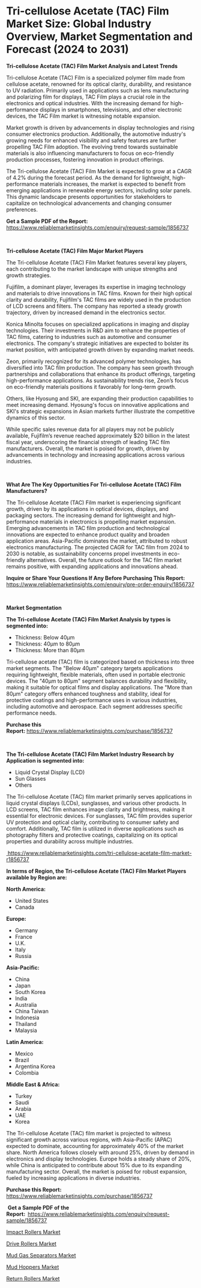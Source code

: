 <p><h1>Tri-cellulose Acetate (TAC) Film Market Size: Global Industry Overview, Market Segmentation and Forecast (2024 to 2031)</h1></p><p><strong>Tri-cellulose Acetate (TAC) Film Market Analysis and Latest Trends</strong></p>
<p><p>Tri-cellulose Acetate (TAC) Film is a specialized polymer film made from cellulose acetate, renowned for its optical clarity, durability, and resistance to UV radiation. Primarily used in applications such as lens manufacturing and polarizing film for displays, TAC Film plays a crucial role in the electronics and optical industries. With the increasing demand for high-performance displays in smartphones, televisions, and other electronic devices, the TAC Film market is witnessing notable expansion.</p><p>Market growth is driven by advancements in display technologies and rising consumer electronics production. Additionally, the automotive industry's growing needs for enhanced visibility and safety features are further propelling TAC Film adoption. The evolving trend towards sustainable materials is also influencing manufacturers to focus on eco-friendly production processes, fostering innovation in product offerings.</p><p>The Tri-cellulose Acetate (TAC) Film Market is expected to grow at a CAGR of 4.2% during the forecast period. As the demand for lightweight, high-performance materials increases, the market is expected to benefit from emerging applications in renewable energy sectors, including solar panels. This dynamic landscape presents opportunities for stakeholders to capitalize on technological advancements and changing consumer preferences.</p></p>
<p><strong>Get a Sample PDF of the Report:&nbsp;</strong> <a href="https://www.reliablemarketinsights.com/enquiry/request-sample/1856737?utm_campaign=1570&utm_medium=2&utm_source=Github&utm_content=ia&utm_term=20102024&utm_id=tri-cellulose-acetate-tac-film">https://www.reliablemarketinsights.com/enquiry/request-sample/1856737</a></p>
<p>&nbsp;</p>
<p><strong>Tri-cellulose Acetate (TAC) Film Major Market Players</strong></p>
<p><p>The Tri-cellulose Acetate (TAC) Film Market features several key players, each contributing to the market landscape with unique strengths and growth strategies. </p><p>Fujifilm, a dominant player, leverages its expertise in imaging technology and materials to drive innovations in TAC films. Known for their high optical clarity and durability, Fujifilm's TAC films are widely used in the production of LCD screens and filters. The company has reported a steady growth trajectory, driven by increased demand in the electronics sector.</p><p>Konica Minolta focuses on specialized applications in imaging and display technologies. Their investments in R&D aim to enhance the properties of TAC films, catering to industries such as automotive and consumer electronics. The company's strategic initiatives are expected to bolster its market position, with anticipated growth driven by expanding market needs.</p><p>Zeon, primarily recognized for its advanced polymer technologies, has diversified into TAC film production. The company has seen growth through partnerships and collaborations that enhance its product offerings, targeting high-performance applications. As sustainability trends rise, Zeon’s focus on eco-friendly materials positions it favorably for long-term growth.</p><p>Others, like Hyosung and SKI, are expanding their production capabilities to meet increasing demand. Hyosung's focus on innovative applications and SKI's strategic expansions in Asian markets further illustrate the competitive dynamics of this sector. </p><p>While specific sales revenue data for all players may not be publicly available, Fujifilm’s revenue reached approximately $20 billion in the latest fiscal year, underscoring the financial strength of leading TAC film manufacturers. Overall, the market is poised for growth, driven by advancements in technology and increasing applications across various industries.</p></p>
<p>&nbsp;</p>
<p><strong>What Are The Key Opportunities For Tri-cellulose Acetate (TAC) Film Manufacturers?</strong></p>
<p><p>The Tri-cellulose Acetate (TAC) Film market is experiencing significant growth, driven by its applications in optical devices, displays, and packaging sectors. The increasing demand for lightweight and high-performance materials in electronics is propelling market expansion. Emerging advancements in TAC film production and technological innovations are expected to enhance product quality and broaden application areas. Asia-Pacific dominates the market, attributed to robust electronics manufacturing. The projected CAGR for TAC film from 2024 to 2030 is notable, as sustainability concerns propel investments in eco-friendly alternatives. Overall, the future outlook for the TAC film market remains positive, with expanding applications and innovations ahead.</p></p>
<p><strong>Inquire or Share Your Questions If Any Before Purchasing This Report:</strong> <a href="https://www.reliablemarketinsights.com/enquiry/pre-order-enquiry/1856737?utm_campaign=1570&utm_medium=2&utm_source=Github&utm_content=ia&utm_term=20102024&utm_id=tri-cellulose-acetate-tac-film">https://www.reliablemarketinsights.com/enquiry/pre-order-enquiry/1856737</a></p>
<p>&nbsp;</p>
<p><strong>Market Segmentation</strong></p>
<p><strong>The Tri-cellulose Acetate (TAC) Film Market Analysis by types is segmented into:</strong></p>
<p><ul><li>Thickness: Below 40μm</li><li>Thickness: 40μm to 80μm</li><li>Thickness: More than 80μm</li></ul></p>
<p><p>Tri-cellulose acetate (TAC) film is categorized based on thickness into three market segments. The "Below 40μm" category targets applications requiring lightweight, flexible materials, often used in portable electronic devices. The "40μm to 80μm" segment balances durability and flexibility, making it suitable for optical films and display applications. The "More than 80μm" category offers enhanced toughness and stability, ideal for protective coatings and high-performance uses in various industries, including automotive and aerospace. Each segment addresses specific performance needs.</p></p>
<p><strong>Purchase this Report:&nbsp;</strong><a href="https://www.reliablemarketinsights.com/purchase/1856737?utm_campaign=1570&utm_medium=2&utm_source=Github&utm_content=ia&utm_term=20102024&utm_id=tri-cellulose-acetate-tac-film">https://www.reliablemarketinsights.com/purchase/1856737</a></p>
<p>&nbsp;</p>
<p><strong>The Tri-cellulose Acetate (TAC) Film Market Industry Research by Application is segmented into:</strong></p>
<p><ul><li>Liquid Crystal Display (LCD)</li><li>Sun Glasses</li><li>Others</li></ul></p>
<p><p>The Tri-cellulose Acetate (TAC) film market primarily serves applications in liquid crystal displays (LCDs), sunglasses, and various other products. In LCD screens, TAC film enhances image clarity and brightness, making it essential for electronic devices. For sunglasses, TAC film provides superior UV protection and optical clarity, contributing to consumer safety and comfort. Additionally, TAC film is utilized in diverse applications such as photography filters and protective coatings, capitalizing on its optical properties and durability across multiple industries.</p></p>
<p><a href="https://www.reliablemarketinsights.com/tri-cellulose-acetate-film-market-r1856737?utm_campaign=1570&utm_medium=2&utm_source=Github&utm_content=ia&utm_term=20102024&utm_id=tri-cellulose-acetate-tac-film">&nbsp;https://www.reliablemarketinsights.com/tri-cellulose-acetate-film-market-r1856737</a></p>
<p><strong>In terms of Region, the Tri-cellulose Acetate (TAC) Film Market Players available by Region are:</strong></p>
<p>
    <p> <strong> North America: </strong>
        <ul>
            <li>United States</li>
            <li>Canada</li>
        </ul>
        </p> 
    <p> <strong> Europe: </strong>
        <ul>
            <li>Germany</li>
            <li>France</li>
            <li>U.K.</li>
            <li>Italy</li>
            <li>Russia</li>
        </ul>
        </p> 
    <p> <strong> Asia-Pacific: </strong>
        <ul>
            <li>China</li>
            <li>Japan</li>
            <li>South Korea</li>
            <li>India</li>
            <li>Australia</li>
            <li>China Taiwan</li>
            <li>Indonesia</li>
            <li>Thailand</li>
            <li>Malaysia</li>
        </ul>
        </p> 
    <p> <strong> Latin America: </strong>
        <ul>
            <li>Mexico</li>
            <li>Brazil</li>
            <li>Argentina Korea</li>
            <li>Colombia</li>
        </ul>
        </p> 
    <p> <strong> Middle East & Africa: </strong>
        <ul>
            <li>Turkey</li>
            <li>Saudi</li>
            <li>Arabia</li>
            <li>UAE</li>
            <li>Korea</li>
        </ul>
    </p>
    </p>
<p><p>The Tri-cellulose Acetate (TAC) film market is projected to witness significant growth across various regions, with Asia-Pacific (APAC) expected to dominate, accounting for approximately 40% of the market share. North America follows closely with around 25%, driven by demand in electronics and display technologies. Europe holds a steady share of 20%, while China is anticipated to contribute about 15% due to its expanding manufacturing sector. Overall, the market is poised for robust expansion, fueled by increasing applications in diverse industries.</p></p>
<p><strong>Purchase this Report: </strong><a href="https://www.reliablemarketinsights.com/purchase/1856737?utm_campaign=1570&utm_medium=2&utm_source=Github&utm_content=ia&utm_term=20102024&utm_id=tri-cellulose-acetate-tac-film">https://www.reliablemarketinsights.com/purchase/1856737</a></p>
<p>&nbsp;<strong>Get a Sample PDF of the Report:&nbsp;&nbsp;</strong><a href="https://www.reliablemarketinsights.com/enquiry/request-sample/1856737?utm_campaign=1570&utm_medium=2&utm_source=Github&utm_content=ia&utm_term=20102024&utm_id=tri-cellulose-acetate-tac-film">https://www.reliablemarketinsights.com/enquiry/request-sample/1856737</a></p>
<p><strong></strong></p>
<p><p><a href="https://www.linkedin.com/pulse/impact-rollers-market-industry-landscape-growth-trajectories-snire?utm_campaign=1570&utm_medium=2&utm_source=Github&utm_content=ia&utm_term=20102024&utm_id=tri-cellulose-acetate-tac-film">Impact Rollers Market</a></p><p><a href="https://www.linkedin.com/pulse/market-dynamics-future-trends-global-drive-rollers-sector-forecasted-okcae?utm_campaign=1570&utm_medium=2&utm_source=Github&utm_content=ia&utm_term=20102024&utm_id=tri-cellulose-acetate-tac-film">Drive Rollers Market</a></p><p><a href="https://www.linkedin.com/pulse/future-ready-strategic-insights-global-mud-gas-separators-kqawe?utm_campaign=1570&utm_medium=2&utm_source=Github&utm_content=ia&utm_term=20102024&utm_id=tri-cellulose-acetate-tac-film">Mud Gas Separators Market</a></p><p><a href="https://www.linkedin.com/pulse/global-mud-hoppers-market-opportunities-forecast-period-from-qtqje?utm_campaign=1570&utm_medium=2&utm_source=Github&utm_content=ia&utm_term=20102024&utm_id=tri-cellulose-acetate-tac-film">Mud Hoppers Market</a></p><p><a href="https://www.linkedin.com/pulse/return-rollers-market-opportunities-emerging-global-trends-f66ie?utm_campaign=1570&utm_medium=2&utm_source=Github&utm_content=ia&utm_term=20102024&utm_id=tri-cellulose-acetate-tac-film">Return Rollers Market</a></p></p>